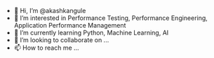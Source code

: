 - 👋 Hi, I’m @akashkangule
- 👀 I’m interested in Performance Testing, Performance Engineering, Application Performance Management
- 🌱 I’m currently learning Python, Machine Learning, AI
- 💞️ I’m looking to collaborate on ...
- 📫 How to reach me ...

<!---
akashkangule/akashkangule is a ✨ special ✨ repository because its `README.md` (this file) appears on your GitHub profile.
You can click the Preview link to take a look at your changes.
--->
